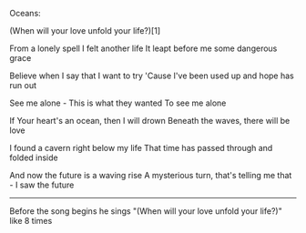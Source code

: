 Oceans: 

(When will your love unfold your life?)[1]

From a lonely spell I felt another life
It leapt before me some dangerous grace

Believe when I say that I want to try
'Cause I've been used up and hope has run out

See me alone - This is what they wanted
To see me alone

If Your heart's an ocean, then I will drown
Beneath the waves, there will be love

I found a cavern right below my life
That time has passed through and folded inside

And now the future is a waving rise
A mysterious turn, that's telling me that - I saw the future

--- 

Before the song begins he sings "(When will your love unfold your life?)" like 8 times


